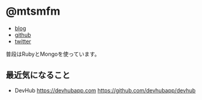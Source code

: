 # @mtsmfm

* [blog](https://mtsmfm.github.io)
* [github](https://github.com/mtsmfm)
* [twitter](https://twitter.com/mtsmfm)

普段はRubyとMongoを使っています。

## 最近気になること

* DevHub https://devhubapp.com https://github.com/devhubapp/devhub
